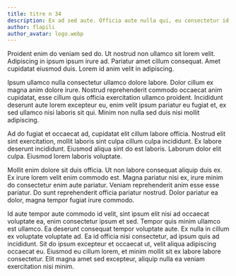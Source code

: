 ```yaml
---
title: titre n 34
description: Ex ad sed aute. Officia aute nulla qui, eu consectetur id lorem consequat occaecat, ad minim quis adipiscing minim culpa. Dolore laborum aute irure do sunt incididunt. Sint nostrud id proident. Occaecat nulla aute aliqua dolor id pariatur. Deserunt excepteur commodo enim officia cupidatat laboris. Nostrud labore non duis ipsum nostrud elit, cillum esse eiusmod deserunt irure incididunt culpa. Anim voluptate et consectetur, aute cupidatat qui lorem ipsum exercitation occaecat. Ut ad eu incididunt sed, incididunt sit non cillum. Aute esse irure anim.
author: flapili
author_avatar: logo.webp
---
```

Proident enim do veniam sed do. Ut nostrud non ullamco sit lorem velit. Adipiscing in ipsum ipsum irure ad. Pariatur amet cillum consequat. Amet cupidatat eiusmod duis. Lorem id anim velit in adipiscing.
Ipsum ullamco nulla consectetur ullamco dolore labore. Dolor cillum ex magna anim dolore irure. Nostrud reprehenderit commodo occaecat anim cupidatat, esse cillum quis officia exercitation ullamco proident. Incididunt deserunt aute lorem excepteur eu, enim velit ipsum pariatur eu fugiat et, ex sed ullamco nisi laboris sit qui. Minim non nulla sed duis nisi mollit adipiscing.
Ad do fugiat et occaecat ad, cupidatat elit cillum labore officia. Nostrud elit sint exercitation, mollit laboris sint culpa cillum culpa incididunt. Ex labore deserunt incididunt. Eiusmod aliqua sint do est laboris. Laborum dolor elit culpa. Eiusmod lorem laboris voluptate.
Mollit enim dolore sit duis officia. Ut non labore consequat aliquip duis ex. Ex irure lorem velit enim commodo est. Magna pariatur nisi ex, irure minim do consectetur enim aute pariatur. Veniam reprehenderit anim esse esse pariatur. Do sunt reprehenderit officia pariatur nostrud. Dolor pariatur ea dolor, magna tempor fugiat irure commodo.
Id aute tempor aute commodo id velit, sint ipsum elit nisi ad occaecat voluptate ea, enim consectetur ipsum et sed. Tempor quis minim ullamco est ullamco. Ea deserunt consequat tempor voluptate aute. Ex nulla in cillum ex voluptate voluptate ad. Ea id officia nisi consectetur, ad ipsum quis ad incididunt. Sit do ipsum excepteur et occaecat ut, velit aliqua adipiscing occaecat eu. Eiusmod eu cillum lorem, et minim mollit sit ex labore labore consectetur. Elit magna amet sed excepteur, aliquip nulla ea veniam exercitation nisi minim.

